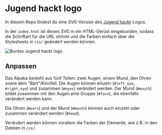 # Jugend hackt logo

In diesem Repo findest du eine SVG-Version des [Jugend hackt](http://jugendhackt.de)-Logos.

In der `index.html` ist dieses SVG in ein HTML-Gerüst eingebunden, sodass die Schriftart für die URL stimmt und die Farben einfach über die Stylesheets in `css/` geändert werden können.

![Buntes Jugend hackt logo](https://raw.githubusercontent.com/pajowu/jugendhackt-logo/gh-pages/mix.png)

## Anpassen

Das Alpaka besteht aus fünf Teilen: zwei Augen, einem Mund, den Ohren sowie dem "Bart"/Kinnfell. Die Augen können einzeln (`#left_eye`, `#right_eye`) und zusammen (`#eyes`) verändert werden. Der Mund (`#mouth`) bildet zusammen mit den Augen eine Gruppe (`#face`), die ebenfalls verändert werden kann.

Die Ohren (`#ears`) und der Mund (`#mouth`) können auch einzeln oder zusammen verändert werden (`#head`).

Verändert werden können vorallem die Farben der Elemente, wie z.B. in den Dateien in `css/`.